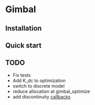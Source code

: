 # Gimbal

## Installation

## Quick start

## TODO
- Fix tests
- Add K_dc to optimization
- switch to discrete model 
- reduce allocation at gimbal_optimize
- add discontinuity [callbacks](https://mtk.sciml.ai/stable/basics/Composition/#Example:-Friction)
